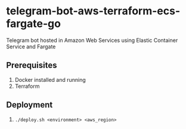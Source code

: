 # telegram-bot-aws-terraform-ecs-fargate-go
Telegram bot hosted in Amazon Web Services using Elastic Container Service and Fargate

## Prerequisites

1. Docker installed and running
2. Terraform

## Deployment

1. `./deploy.sh <environment> <aws_region>`